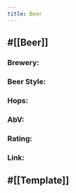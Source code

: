 ```yaml
---
title: Beer
---
```


## #[[Beer]]
### Brewery: 

### Beer Style: 

### Hops: 

### AbV: 

### Rating: 

### Link: 

## 

## #[[Template]]
